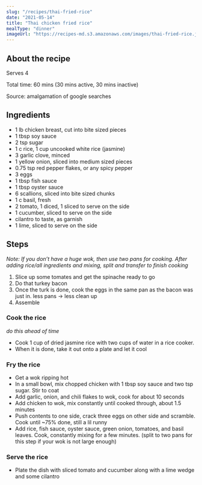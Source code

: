 ```yaml
---
slug: "/recipes/thai-fried-rice"
date: "2021-05-14"
title: "Thai chicken fried rice"
mealType: "dinner"
imageUrl: "https://recipes-md.s3.amazonaws.com/images/thai-fried-rice.jpeg"
---
```


## About the recipe

Serves 4

Total time: 60 mins (30 mins active, 30 mins inactive)

Source: amalgamation of google searches

## Ingredients

- 1 lb chicken breast, cut into bite sized pieces
- 1 tbsp soy sauce
- 2 tsp sugar
- 1 c rice, 1 cup uncooked white rice (jasmine)
- 3 garlic clove, minced
- 1 yellow onion, sliced into medium sized pieces
- 0.75 tsp red pepper flakes, or any spicy pepper
- 3 eggs
- 1 tbsp fish sauce
- 1 tbsp oyster sauce
- 6 scallions, sliced into bite sized chunks
- 1 c basil, fresh
- 2 tomato, 1 diced, 1 sliced to serve on the side
- 1 cucumber, sliced to serve on the side
- cilantro to taste, as garnish
- 1 lime, sliced to serve on the side

## Steps

_Note: If you don’t have a huge wok, then use two pans for cooking. After adding rice/all ingredients and mixing, split and transfer to finish cooking_

1. Slice up some tomates and get the spinache ready to go
2. Do that turkey bacon
3. Once the turk is done, cook the eggs in the same pan as the bacon was just in. less pans -> less clean up
4. Assemble

### Cook the rice

_do this ahead of time_

- Cook 1 cup of dried jasmine rice with two cups of water in a rice cooker.
- When it is done, take it out onto a plate and let it cool

### Fry the rice

- Get a wok ripping hot
- In a small bowl, mix chopped chicken with 1 tbsp soy sauce and two tsp sugar. Stir to coat
- Add garlic, onion, and chili flakes to wok, cook for about 10 seconds
- Add chicken to wok, mix constantly until cooked through, about 1.5 minutes
- Push contents to one side, crack three eggs on other side and scramble. Cook until ~75% done, still a lil runny
- Add rice, fish sauce, oyster sauce, green onion, tomatoes, and basil leaves. Cook, constantly mixing for a few minutes. (split to two pans for this step if your wok is not large enough)

### Serve the rice

- Plate the dish with sliced tomato and cucumber along with a lime wedge and some cilantro
